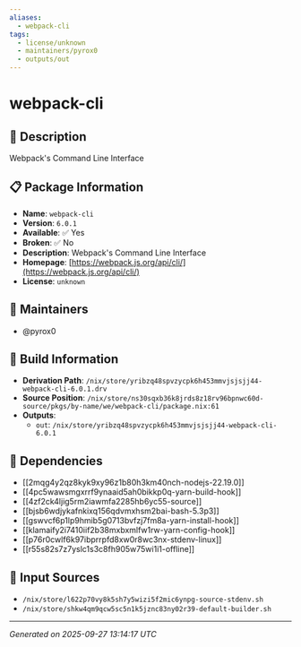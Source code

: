 ```yaml
---
aliases:
  - webpack-cli
tags:
  - license/unknown
  - maintainers/pyrox0
  - outputs/out
---
```


# webpack-cli

## 📝 Description

Webpack's Command Line Interface

## 📋 Package Information

- **Name**: `webpack-cli`
- **Version**: `6.0.1`
- **Available**: ✅ Yes
- **Broken**: ✅ No
- **Description**: Webpack's Command Line Interface
- **Homepage**: [https://webpack.js.org/api/cli/](https://webpack.js.org/api/cli/)
- **License**: `unknown`
## 👥 Maintainers

- @pyrox0


## 🔧 Build Information

- **Derivation Path**: `/nix/store/yribzq48spvzycpk6h453mmvjsjsjj44-webpack-cli-6.0.1.drv`
- **Source Position**: `/nix/store/ns30sqxb36k8jrds8z18rv96bpnwc60d-source/pkgs/by-name/we/webpack-cli/package.nix:61`
- **Outputs**:
  - `out`:  `/nix/store/yribzq48spvzycpk6h453mmvjsjsjj44-webpack-cli-6.0.1`

## 🔗 Dependencies

- [[2mqg4y2qz8kyk9xy96z1b80h3km40nch-nodejs-22.19.0]]
- [[4pc5wawsmgxrrf9ynaaid5ah0bikkp0q-yarn-build-hook]]
- [[4zf2ck4ljig5rm2iawmfa2285hb6yc55-source]]
- [[bjsb6wdjykafnkixq156qdvmxhsm2bai-bash-5.3p3]]
- [[gswvcf6p1lp9hmib5g0713bvfzj7fm8a-yarn-install-hook]]
- [[klamaify2i7410iif2b38mxbxmlfw1rw-yarn-config-hook]]
- [[p76r0cwlf6k97ibprrpfd8xw0r8wc3nx-stdenv-linux]]
- [[r55s82s7z7yslc1s3c8fh905w75wi1i1-offline]]

## 📁 Input Sources

- `/nix/store/l622p70vy8k5sh7y5wizi5f2mic6ynpg-source-stdenv.sh`
- `/nix/store/shkw4qm9qcw5sc5n1k5jznc83ny02r39-default-builder.sh`

---
*Generated on 2025-09-27 13:14:17 UTC*
